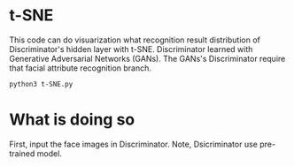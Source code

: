 # t-SNE
This code can do visuarization what recognition result distribution of Discriminator's hidden layer with t-SNE.
Discriminator learned with Generative Adversarial Networks (GANs).  The GANs's Discriminator require that facial attribute recognition branch.

```sh
python3 t-SNE.py
```

# What is doing so
First, input the face images in Discriminator. Note, Dsicriminator use pre-trained model.

